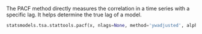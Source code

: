 The PACF method directly measures the correlation in a time series with a specific lag. 
It helps determine the true lag of a model. 

```python
statsmodels.tsa.stattools.pacf(x, nlags=None, method='ywadjusted', alpha=None)
```



